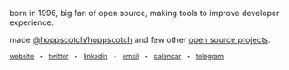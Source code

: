 born in 1996, big fan of open source, making tools to improve developer experience.

made [@hoppscotch/hoppscotch](https://github.com/hoppscotch/hoppscotch) and few other [open source projects](https://liyasthomas.com/works).

<sub>[website](https://liyasthomas.com/) &nbsp; • &nbsp; [twitter](twitter.com/liyasthomas) &nbsp; • &nbsp; [linkedin](https://www.linkedin.com/in/liyasthomas/) &nbsp; • &nbsp; [email](mailto:hi@liyasthomas.com) &nbsp; • &nbsp; [calendar](https://calendly.com/liyasthomas/30m) &nbsp; • &nbsp; [telegram](https://t.me/liyasthomas)</sub>
